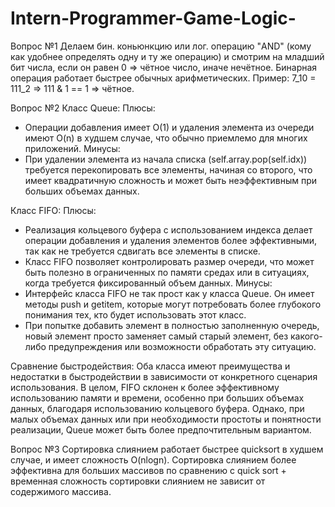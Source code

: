 # Intern-Programmer-Game-Logic-

Вопрос №1
Делаем бин. коньюнкцию или лог. операцию "AND" (кому как удобнее определять одну и ту же операцию) и смотрим на младший бит числа, если он равен 0 => чётное число, иначе нечётное. Бинарная операция работает быстрее обычных арифметических. Пример: 7_10 = 111_2 => 111 & 1 == 1 => чётное.

Вопрос №2
Класс Queue:
Плюсы:
- Операции добавления имеет O(1) и удаления элемента из очереди имеют O(n) в худшем случае, что обычно приемлемо для многих приложений.
Минусы:
- При удалении элемента из начала списка (self.array.pop(self.idx)) требуется перекопировать все элементы, начиная со второго, что имеет квадратичную сложность и может быть неэффективным при больших объемах данных.

Класс FIFO:
Плюсы:
- Реализация кольцевого буфера с использованием индекса делает операции добавления и удаления элементов более эффективными, так как не требуется сдвигать все элементы в списке.
- Класс FIFO позволяет контролировать размер очереди, что может быть полезно в ограниченных по памяти средах или в ситуациях, когда требуется фиксированный объем данных.
Минусы:
- Интерфейс класса FIFO не так прост как у класса Queue. Он имеет методы push и getitem, которые могут потребовать более глубокого понимания тех, кто будет использовать этот класс.
- При попытке добавить элемент в полностью заполненную очередь, новый элемент просто заменяет самый старый элемент, без какого-либо предупреждения или возможности обработать эту ситуацию.

Сравнение быстродействия:
Оба класса имеют преимущества и недостатки в быстродействии в зависимости от конкретного сценария использования. В целом, FIFO склонен к более эффективному использованию памяти и времени, особенно при больших объемах данных, благодаря использованию кольцевого буфера. Однако, при малых объемах данных или при необходимости простоты и понятности реализации, Queue может быть более предпочтительным вариантом.

Вопрос №3
Сортировка слиянием работает быстрее quicksort в худшем случае, и имеет сложность O(nlogn). Сортировка слиянием более эффективна для больших массивов по сравнению с quick sort + временная сложность сортировки слиянием не зависит от содержимого массива.
